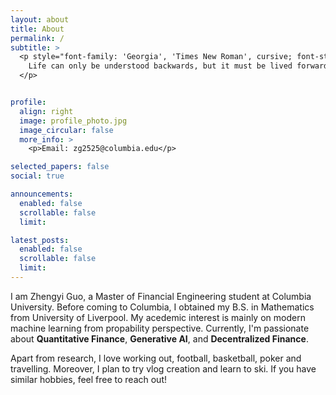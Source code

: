 ```yaml
---
layout: about
title: About
permalink: /
subtitle: >
  <p style="font-family: 'Georgia', 'Times New Roman', cursive; font-style: italic;">
    Life can only be understood backwards, but it must be lived forwards.
  </p>


profile:
  align: right
  image: profile_photo.jpg
  image_circular: false
  more_info: >
    <p>Email: zg2525@columbia.edu</p>

selected_papers: false
social: true

announcements:
  enabled: false
  scrollable: false
  limit:

latest_posts:
  enabled: false
  scrollable: false
  limit:
---
```


I am Zhengyi Guo, a Master of Financial Engineering student at Columbia University. Before coming to Columbia, I obtained my B.S. in Mathematics from University of Liverpool. My acedemic interest is mainly on modern machine learning from propability perspective. Currently, I'm passionate about **Quantitative Finance**, **Generative AI**, and **Decentralized Finance**.

Apart from research, I love working out, football, basketball, poker and travelling. Moreover, I plan to try vlog creation and learn to ski. If you have similar hobbies, feel free to reach out!











